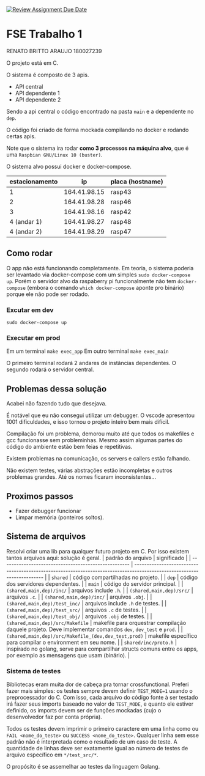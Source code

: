 [![Review Assignment Due Date](https://classroom.github.com/assets/deadline-readme-button-24ddc0f5d75046c5622901739e7c5dd533143b0c8e959d652212380cedb1ea36.svg)](https://classroom.github.com/a/OJtG4ZlI)
# FSE Trabalho 1

RENATO BRITTO ARAUJO 180027239

O projeto está em C.

O sistema é composto de 3 apis.
- API central
- API dependente 1
- API dependente 2

Sendo a api central o código encontrado na pasta `main` e a dependente no `dep`.

O código foi criado de forma mockada compilando no docker e rodando certas apis.

Note que o sistema ira rodar **como 3 processos na máquina alvo**, que é uma `Raspbian GNU/Linux 10 (buster)`.

O sistema alvo possui docker e docker-compose.

| estacionamento | ip           | placa (hostname) |
| -------------- | ------------ | ---------------- |
| 1              | 164.41.98.15 | rasp43           |
| 2              | 164.41.98.28 | rasp46           |
| 3              | 164.41.98.16 | rasp42           |
| 4 (andar 1)    | 164.41.98.27 | rasp48           |
| 4 (andar 2)    | 164.41.98.29 | rasp47           |

## Como rodar

O app não está funcionando completamente.
Em teoria, o sistema poderia ser levantado via docker-compose com um simples `sudo docker-compose up`.
Porém o servidor alvo da raspaberry pi funcionalmente não tem `docker-compose` (embora o comando `which docker-compose` aponte pro binário) porque ele não pode ser rodado.

### Excutar em dev

`sudo docker-compose up`

### Executar em prod

Em um terminal `make exec_app`
Em outro terminal `make exec_main`

O primeiro terminal rodará 2 andares de instâncias dependentes. 
O segundo rodará o servidor central.

## Problemas dessa solução

Acabei não fazendo tudo que desejava.

É notável que eu não consegui utilizar um debugger. O vscode apresentou 1001 dificuldades, e isso tornou o projeto inteiro bem mais difícil.

Compilação foi um problema, demorou muito até que todos os makefiles e gcc funcionasse sem probleminhas. Mesmo assim algumas partes do código do ambiente estão bem feias e repetitivas.

Existem problemas na comunicação, os servers e callers estão falhando. 

Não existem testes, várias abstrações estão incompletas e outros problemas grandes. Até os nomes ficaram inconsistentes...

## Proximos passos

- Fazer debugger funcionar
- Limpar memória (ponteiros soltos).

## Sistema de arquivos

Resolvi criar uma lib para qualquer futuro projeto em C. Por isso existem tantos arquivos aqui: solução é geral.
| padrão do arquivo                                    | significado                                                                                                             |
| ---------------------------------------------------- | ----------------------------------------------------------------------------------------------------------------------- |
| `shared`                                             | código compartilhadas no projeto.                                                                                       |
| `dep`                                                | código dos servidores dependentes.                                                                                      |
| `main`                                               | código do servidor principal.                                                                                           |
| `(shared,main,dep)/inc/`                             | arquivos include `.h`.                                                                                                  |
| `(shared,main,dep)/src/`                             | arquivos `.c`.                                                                                                          |
| `(shared,main,dep)/inc/`                             | arquivos `.obj`.                                                                                                        |
| `(shared,main,dep)/test_inc/`                        | arquivos include `.h` de testes.                                                                                        |
| `(shared,main,dep)/test_src/`                        | arquivos `.c` de testes.                                                                                                |
| `(shared,main,dep)/test_obj/`                        | arquivos `.obj` de testes.                                                                                              |
| `(shared,main,dep)/src/Makefile`                     | makefile para orquestrar compilação daquele projeto. Deve implementar comandos `dev`, `dev_test` e `prod`.              |
| `(shared,main,dep)/src/Makefile_(dev,dev_test,prod)` | makefile específico para compilar o environment em seu nome.                                                            |
| `shared/inc/proto.h`                                 | inspirado no golang, serve para compartilhar structs comuns entre os apps, por exemplo as mensagens que usam (binário). |

### Sistema de testes

Bibliotecas eram muita dor de cabeça pra tornar crossfunctional. Preferi fazer mais simples: os testes sempre devem definir `TEST_MODE=1` usando o preprocessador do C. Com isso, cada arquivo do código fonte à ser testado irá fazer seus imports baseado no valor de `TEST_MODE`, e quanto ele estiver definido, os imports devem ser de funções mockadas (cujo o desenvolvedor faz por conta própria).

Todos os testes devem imprimir o primeiro caractere em uma linha como ou `FAIL <nome_do_teste>` ou `SUCCESS <nome_do_teste>`. Qualquer linha sem esse padrão não é interpretada como o resultado de um caso de teste. A quantidade de linhas deve ser exatamente igual ao número de testes de arquivo específico em `*/test_src/*`.

O propósito é se assemelhar ao testes da linguagem Golang.
